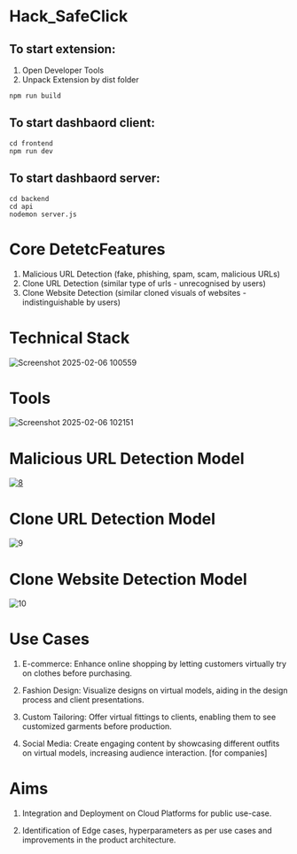 # Hack_SafeClick

## To start extension:
1. Open Developer Tools
2. Unpack Extension by dist folder
```
npm run build
```

## To start dashbaord client:
```
cd frontend
npm run dev
```

## To start dashbaord server:
```
cd backend
cd api
nodemon server.js
```

# Core DetetcFeatures
1. Malicious URL Detection (fake, phishing, spam, scam, malicious URLs)
2. Clone URL Detection (similar type of urls - unrecognised by users)
3. Clone Website Detection (similar cloned visuals of websites - indistinguishable by users) 

# Technical Stack
![Screenshot 2025-02-06 100559](https://github.com/user-attachments/assets/4790f7f5-d766-421e-85e3-df9ccc6266ca)


# Tools
![Screenshot 2025-02-06 102151](https://github.com/user-attachments/assets/0900b2f0-ad2f-4f11-a22c-544cde31fc5c)

# Malicious URL Detection Model
[![8](https://github.com/Pranav1703/StyleSync/assets/121372231/a5e3d9e7-e970-41b4-bddb-556dcf1bd140)](https://github.com/tejash05/SafeClick)

# Clone URL Detection Model
![9](https://github.com/Pranav1703/StyleSync/assets/121372231/86d0c0bf-106c-495d-b801-e522458578c7)

# Clone Website Detection Model
![10](https://github.com/Pranav1703/StyleSync/assets/121372231/dafd05b3-52b3-44ac-8241-6443bec814de)

# Use Cases

  1. E-commerce: Enhance online shopping by letting customers virtually try on clothes before purchasing.

  2. Fashion Design: Visualize designs on virtual models, aiding in the design process and client presentations.

  3. Custom Tailoring: Offer virtual fittings to clients, enabling them to see customized garments before production.

  4. Social Media: Create engaging content by showcasing different outfits on virtual models, increasing audience interaction. [for companies]

# Aims

1. Integration and Deployment on Cloud Platforms for public use-case.

2. Identification of Edge cases, hyperparameters as per use cases and improvements in the product architecture.
